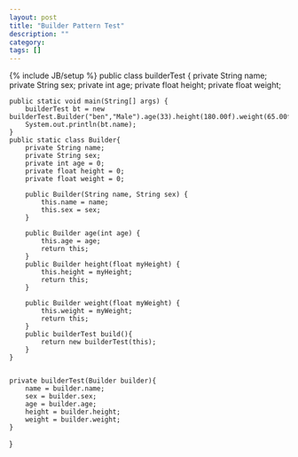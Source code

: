 ```yaml
---
layout: post
title: "Builder Pattern Test"
description: ""
category: 
tags: []
---
```

{% include JB/setup %}
    public class builderTest {
    private String name;
    private String sex;
    private int age;
    private float height;
    private float weight;

    public static void main(String[] args) {
        builderTest bt = new builderTest.Builder("ben","Male").age(33).height(180.00f).weight(65.00f).build();
        System.out.println(bt.name);
    }
    public static class Builder{
        private String name;
        private String sex;
        private int age = 0;
        private float height = 0;
        private float weight = 0;

        public Builder(String name, String sex) {
            this.name = name;
            this.sex = sex;
        }

        public Builder age(int age) {
            this.age = age;
            return this;
        }
        public Builder height(float myHeight) {
            this.height = myHeight;
            return this;
        }

        public Builder weight(float myWeight) {
            this.weight = myWeight;
            return this;
        }
        public builderTest build(){
            return new builderTest(this);
        }
    }


    private builderTest(Builder builder){
        name = builder.name;
        sex = builder.sex;
        age = builder.age;
        height = builder.height;
        weight = builder.weight;
    }

}
